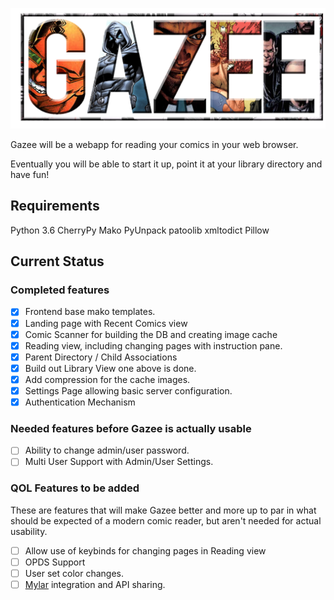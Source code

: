 ![Gazee Logo](/public/images/logo.png?raw=true "Gazee Logo")

Gazee will be a webapp for reading your comics in your web browser.

Eventually you will be able to start it up, point it at your library directory and have fun!

## Requirements
Python 3.6
CherryPy
Mako
PyUnpack
patoolib
xmltodict
Pillow

## Current Status

### Completed features

- [x] Frontend base mako templates.
- [x] Landing page with Recent Comics view
- [x] Comic Scanner for building the DB and creating image cache
- [x] Reading view, including changing pages with instruction pane.
- [x] Parent Directory / Child Associations
- [x] Build out Library View one above is done.
- [x] Add compression for the cache images.
- [x] Settings Page allowing basic server configuration.
- [x] Authentication Mechanism

### Needed features before Gazee is actually usable

- [ ] Ability to change admin/user password.
- [ ] Multi User Support with Admin/User Settings. 

### QOL Features to be added

These are features that will make Gazee better and more up to par in what should be expected of a modern comic reader, but aren't needed for actual usability.

- [ ] Allow use of keybinds for changing pages in Reading view
- [ ] OPDS Support
- [ ] User set color changes.
- [ ] [Mylar](https://github.com/evilhero/mylar) integration and API sharing.
